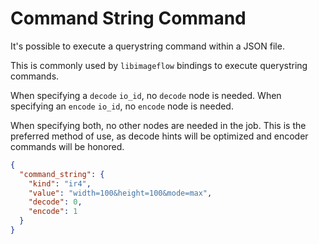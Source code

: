 # Command String Command

It's possible to execute a querystring command within a JSON file. 

This is commonly used by `libimageflow` bindings to execute querystring commands. 

When specifying a `decode` `io_id`, no `decode` node is needed. 
When specifying an `encode` `io_id`, no `encode` node is needed.

When specifying both, no other nodes are needed in the job. This is the preferred method of use, as
decode hints will be optimized and encoder commands will be honored. 

```json
{
  "command_string": {
    "kind": "ir4",
    "value": "width=100&height=100&mode=max",
    "decode": 0,
    "encode": 1  
  }
}
```
